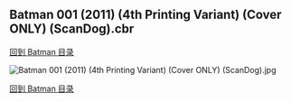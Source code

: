 ## Batman 001 (2011) (4th Printing Variant) (Cover ONLY) (ScanDog).cbr


[回到 Batman 目录](https://github.com/alicewish/markdown/blob/master/series/Batman.md)


![Batman 001 (2011) (4th Printing Variant) (Cover ONLY) (ScanDog).jpg](https://wx1.sinaimg.cn/large/6a9fdecagy1fq32n2pmgrj20zk1innn9.jpg)

[回到 Batman 目录](https://github.com/alicewish/markdown/blob/master/series/Batman.md)

